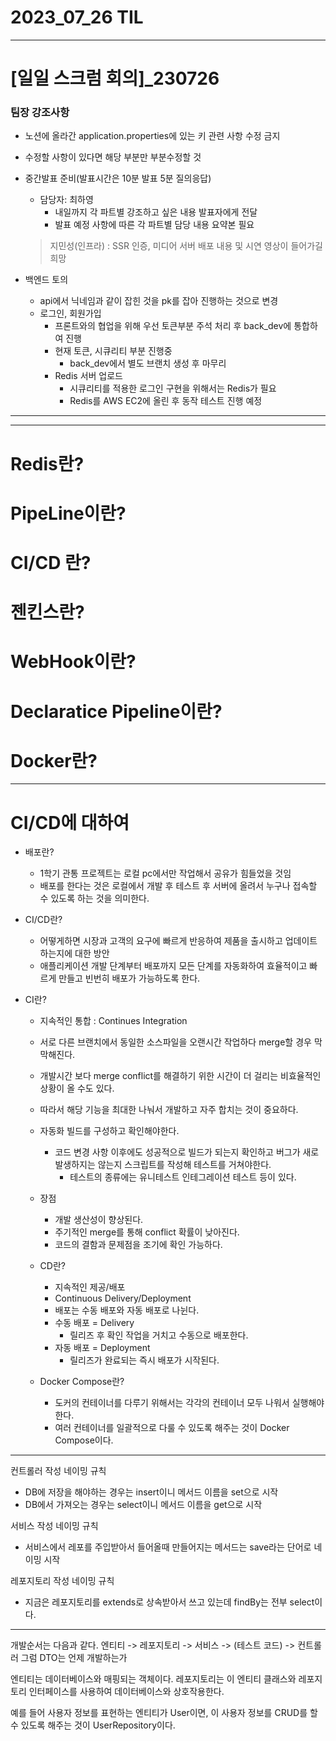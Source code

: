 # 2023_07_26 TIL
---
# [일일 스크럼 회의]_230726
### 팀장 강조사항
- 노션에 올라간 application.properties에 있는 키 관련 사항 수정 금지
- 수정할 사항이 있다면 해당 부분만 부분수정할 것

- 중간발표 준비(발표시간은 10분 발표 5분 질의응답)
    - 담당자: 최하영
        - 내일까지 각 파트별 강조하고 싶은 내용 발표자에게 전달
        - 발표 예정 사항에 따른 각 파트별 담당 내용 요약본 필요
    > 지민성(인프라) : SSR 인증, 미디어 서버 배포 내용 및 시연 영상이 들어가길 희망

- 백엔드 토의
    - api에서 닉네임과 같이 잡힌 것을 pk를 잡아 진행하는 것으로 변경
    - 로그인, 회원가입
        - 프론트와의 협업을 위해 우선 토큰부분 주석 처리 후 back_dev에 통합하여 진행
        - 현재 토큰, 시큐리티 부분 진행중
            - back_dev에서 별도 브랜치 생성 후 마무리
        - Redis 서버 업로드
            - 시큐리티를 적용한 로그인 구현을 위해서는 Redis가 필요
            - Redis를 AWS EC2에 올린 후 동작 테스트 진행 예정
---

---
# Redis란?
# PipeLine이란?
# CI/CD 란?
# 젠킨스란?
# WebHook이란?
# Declaratice Pipeline이란?
# Docker란?
---

# CI/CD에 대하여
- 배포란?
    - 1학기 관통 프로젝트는 로컬 pc에서만 작업해서 공유가 힘들었을 것임
    - 배포를 한다는 것은 로컬에서 개발 후 테스트 후 서버에 올려서 누구나 접속할 수 있도록 하는 것을 의미한다.

- CI/CD란?
    - 어떻게하면 시장과 고객의 요구에 빠르게 반응하여 제품을 출시하고 업데이트하는지에 대한 방안
    - 애플리케이션 개발 단계부터 배포까지 모든 단계를 자동화하여 효율적이고 빠르게 만들고 빈번히 배포가 가능하도록 한다.

- CI란?
    - 지속적인 통합 : Continues Integration
    - 서로 다른 브랜치에서 동일한 소스파일을 오랜시간 작업하다 merge할 경우 막막해진다.
    - 개발시간 보다 merge conflict를 해결하기 위한 시간이 더 걸리는 비효율적인 상황이 올 수도 있다.
    - 따라서 해당 기능을 최대한 나눠서 개발하고 자주 합치는 것이 중요하다.
    - 자동화 빌드를 구성하고 확인해야한다.
        - 코드 변경 사항 이후에도 성공적으로 빌드가 되는지 확인하고
버그가 새로 발생하지는 않는지 스크립트를 작성해 테스트를 거쳐야한다.
            - 테스트의 종류에는 유니테스트 인테그레이션 테스트 등이 있다.
    - 장점
        - 개발 생산성이 향상된다.
        - 주기적인 merge를 통해 conflict 확률이 낮아진다.
        - 코드의 결함과 문제점을 조기에 확인 가능하다.

    - CD란?
        - 지속적인 제공/배포
        - Continuous Delivery/Deployment
        - 배포는 수동 배포와 자동 배포로 나뉜다.
        - 수동 배포 = Delivery
            - 릴리즈 후 확인 작업을 거치고 수동으로 배포한다.
        - 자동 배포 = Deployment
            - 릴리즈가 완료되는 즉시 배포가 시작된다.
    - Docker Compose란?
        - 도커의 컨테이너를 다루기 위해서는 각각의 컨테이너 모두 나워서 실행해야한다.
        - 여러 컨테이너를 일괄적으로 다룰 수 있도록 해주는 것이 Docker Compose이다.
---

컨트롤러 작성 네이밍 규칙
- DB에 저장을 해야하는 경우는 insert이니 메서드 이름을 set으로 시작
- DB에서 가져오는 경우는 select이니 메서드 이름을 get으로 시작

서비스 작성 네이밍 규칙
- 서비스에서 레포를 주입받아서 들어올때 만들어지는 메서드는 save라는 단어로 네이밍 시작

레포지토리 작성 네이밍 규칙
- 지금은 레포지토리를 extends로 상속받아서 쓰고 있는데 findBy는 전부 select이다.

---
개발순서는 다음과 같다.
엔티티 -> 레포지토리 -> 서비스 -> (테스트 코드) -> 컨트롤러
그럼 DTO는 언제 개발하는가

엔티티는 데이터베이스와 매핑되는 객체이다.
레포지토리는 이 엔티티 클래스와 레포지토리 인터페이스를 사용하여 데이터베이스와 상호작용한다.

예를 들어 사용자 정보를 표현하는 엔티티가 User이면, 이 사용자 정보를 CRUD를 할 수 있도록 해주는 것이 UserRepository이다.
